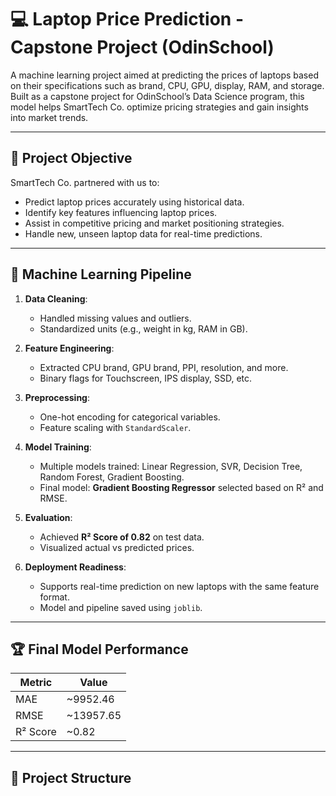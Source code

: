 # 💻 Laptop Price Prediction - Capstone Project (OdinSchool)

A machine learning project aimed at predicting the prices of laptops based on their specifications such as brand, CPU, GPU, display, RAM, and storage. Built as a capstone project for OdinSchool’s Data Science program, this model helps SmartTech Co. optimize pricing strategies and gain insights into market trends.

---

## 📌 Project Objective

SmartTech Co. partnered with us to:

- Predict laptop prices accurately using historical data.
- Identify key features influencing laptop prices.
- Assist in competitive pricing and market positioning strategies.
- Handle new, unseen laptop data for real-time predictions.

---

## 🧠 Machine Learning Pipeline

1. **Data Cleaning**: 
   - Handled missing values and outliers.
   - Standardized units (e.g., weight in kg, RAM in GB).

2. **Feature Engineering**:
   - Extracted CPU brand, GPU brand, PPI, resolution, and more.
   - Binary flags for Touchscreen, IPS display, SSD, etc.

3. **Preprocessing**:
   - One-hot encoding for categorical variables.
   - Feature scaling with `StandardScaler`.

4. **Model Training**:
   - Multiple models trained: Linear Regression, SVR, Decision Tree, Random Forest, Gradient Boosting.
   - Final model: **Gradient Boosting Regressor** selected based on R² and RMSE.

5. **Evaluation**:
   - Achieved **R² Score of 0.82** on test data.
   - Visualized actual vs predicted prices.

6. **Deployment Readiness**:
   - Supports real-time prediction on new laptops with the same feature format.
   - Model and pipeline saved using `joblib`.

---

## 🏆 Final Model Performance

| Metric         | Value      |
|----------------|------------|
| MAE            | ~9952.46   |
| RMSE           | ~13957.65  |
| R² Score       | ~0.82      |

---

## 📁 Project Structure

